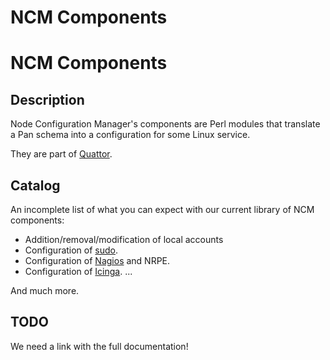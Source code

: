 NCM Components
==========

# NCM Components #

## Description ##

Node Configuration Manager's components are Perl modules that
translate a Pan schema into a configuration for some Linux service.

They are part of [Quattor](www.quattor.org).

## Catalog ##

An incomplete list of what you can expect with our current library of
NCM components:

* Addition/removal/modification of local accounts
* Configuration of [sudo]().
* Configuration of [Nagios](www.nagios.org) and NRPE.
* Configuration of [Icinga](www.icinga.org).
...

And much more.

## TODO ##

We need a link with the full documentation!

